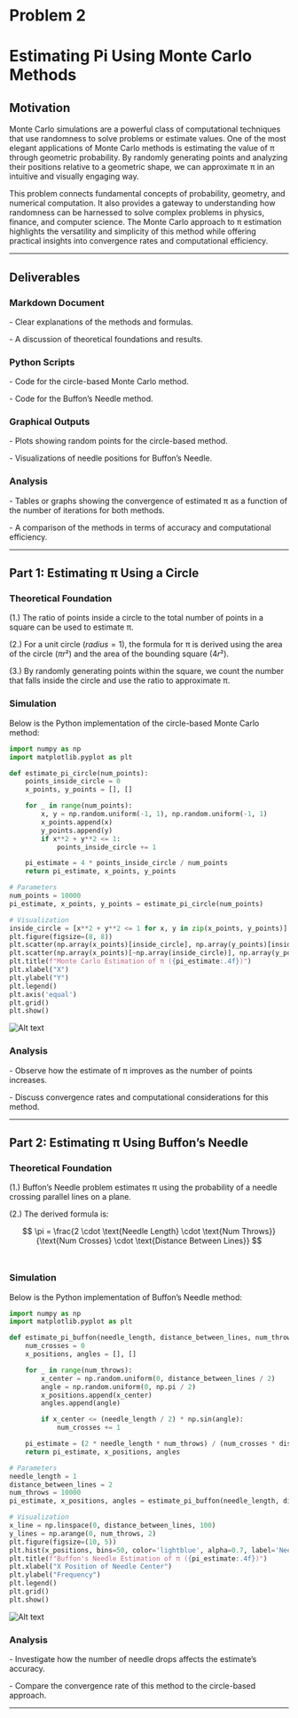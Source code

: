 # Problem 2

# Estimating Pi Using Monte Carlo Methods

## Motivation
Monte Carlo simulations are a powerful class of computational techniques that use randomness to solve problems or estimate values. One of the most elegant applications of Monte Carlo methods is estimating the value of π through geometric probability. By randomly generating points and analyzing their positions relative to a geometric shape, we can approximate π in an intuitive and visually engaging way.

This problem connects fundamental concepts of probability, geometry, and numerical computation. It also provides a gateway to understanding how randomness can be harnessed to solve complex problems in physics, finance, and computer science. The Monte Carlo approach to π estimation highlights the versatility and simplicity of this method while offering practical insights into convergence rates and computational efficiency.

---


## Deliverables

### Markdown Document
\- Clear explanations of the methods and formulas.

\- A discussion of theoretical foundations and results.

### Python Scripts
\- Code for the circle-based Monte Carlo method.

\- Code for the Buffon’s Needle method.

### Graphical Outputs
\- Plots showing random points for the circle-based method.

\- Visualizations of needle positions for Buffon’s Needle.

### Analysis
\- Tables or graphs showing the convergence of estimated π as a function of the number of iterations for both methods.

\- A comparison of the methods in terms of accuracy and computational efficiency.

---

## Part 1: Estimating π Using a Circle

### Theoretical Foundation
\(1.\) The ratio of points inside a circle to the total number of points in a square can be used to estimate π.

\(2.\) For a unit circle $(radius = 1)$, the formula for π is derived using the area of the circle $(πr²)$ and the area of the bounding square $(4r²)$.

\(3.\) By randomly generating points within the square, we count the number that falls inside the circle and use the ratio to approximate π.

### Simulation
Below is the Python implementation of the circle-based Monte Carlo method:

```python
import numpy as np
import matplotlib.pyplot as plt

def estimate_pi_circle(num_points):
    points_inside_circle = 0
    x_points, y_points = [], []

    for _ in range(num_points):
        x, y = np.random.uniform(-1, 1), np.random.uniform(-1, 1)
        x_points.append(x)
        y_points.append(y)
        if x**2 + y**2 <= 1:
            points_inside_circle += 1

    pi_estimate = 4 * points_inside_circle / num_points
    return pi_estimate, x_points, y_points

# Parameters
num_points = 10000
pi_estimate, x_points, y_points = estimate_pi_circle(num_points)

# Visualization
inside_circle = [x**2 + y**2 <= 1 for x, y in zip(x_points, y_points)]
plt.figure(figsize=(8, 8))
plt.scatter(np.array(x_points)[inside_circle], np.array(y_points)[inside_circle], s=1, color='blue', label='Inside Circle')
plt.scatter(np.array(x_points)[~np.array(inside_circle)], np.array(y_points)[~np.array(inside_circle)], s=1, color='red', label='Outside Circle')
plt.title(f"Monte Carlo Estimation of π ({pi_estimate:.4f})")
plt.xlabel("X")
plt.ylabel("Y")
plt.legend()
plt.axis('equal')
plt.grid()
plt.show()
```

![Alt text](image-1.png)

### Analysis
\- Observe how the estimate of π improves as the number of points increases.

\- Discuss convergence rates and computational considerations for this method.

---

## Part 2: Estimating π Using Buffon’s Needle

### Theoretical Foundation
\(1.\) Buffon’s Needle problem estimates π using the probability of a needle crossing parallel lines on a plane.

\(2.\) The derived formula is: 

$$
   \pi = \frac{2 \cdot \text{Needle Length} \cdot \text{Num Throws}}{\text{Num Crosses} \cdot \text{Distance Between Lines}}
   $$
​


### Simulation
Below is the Python implementation of Buffon’s Needle method:

```python
import numpy as np
import matplotlib.pyplot as plt

def estimate_pi_buffon(needle_length, distance_between_lines, num_throws):
    num_crosses = 0
    x_positions, angles = [], []

    for _ in range(num_throws):
        x_center = np.random.uniform(0, distance_between_lines / 2)
        angle = np.random.uniform(0, np.pi / 2)
        x_positions.append(x_center)
        angles.append(angle)

        if x_center <= (needle_length / 2) * np.sin(angle):
            num_crosses += 1

    pi_estimate = (2 * needle_length * num_throws) / (num_crosses * distance_between_lines)
    return pi_estimate, x_positions, angles

# Parameters
needle_length = 1
distance_between_lines = 2
num_throws = 10000
pi_estimate, x_positions, angles = estimate_pi_buffon(needle_length, distance_between_lines, num_throws)

# Visualization
x_line = np.linspace(0, distance_between_lines, 100)
y_lines = np.arange(0, num_throws, 2)
plt.figure(figsize=(10, 5))
plt.hist(x_positions, bins=50, color='lightblue', alpha=0.7, label='Needle Positions')
plt.title(f"Buffon's Needle Estimation of π ({pi_estimate:.4f})")
plt.xlabel("X Position of Needle Center")
plt.ylabel("Frequency")
plt.legend()
plt.grid()
plt.show()
```

![Alt text](image-2.png)

### Analysis
\- Investigate how the number of needle drops affects the estimate’s accuracy.

\- Compare the convergence rate of this method to the circle-based approach.

---
